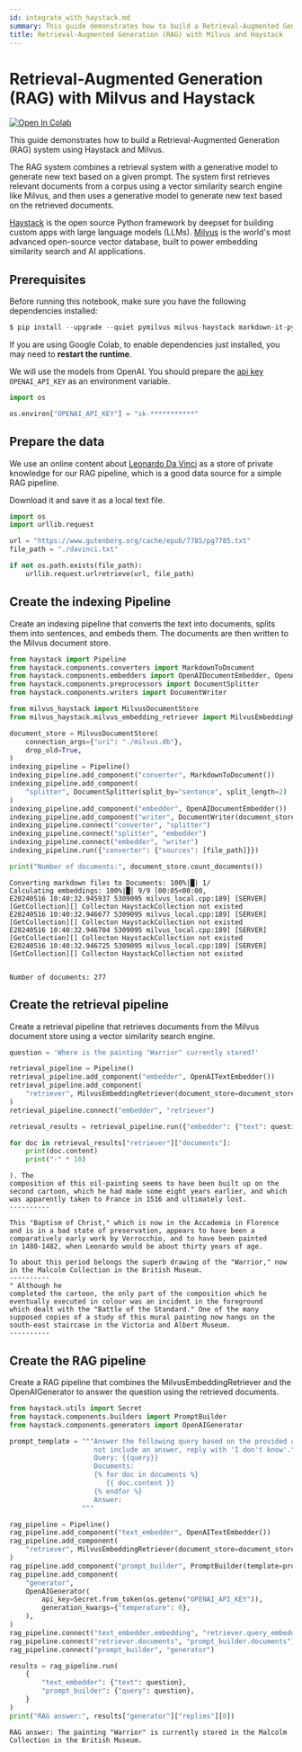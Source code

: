 ```yaml
---
id: integrate_with_haystack.md
summary: This guide demonstrates how to build a Retrieval-Augmented Generation (RAG) system using Haystack and Milvus.
title: Retrieval-Augmented Generation (RAG) with Milvus and Haystack
---
```


# Retrieval-Augmented Generation (RAG) with Milvus and Haystack

<a href="https://colab.research.google.com/github/milvus-io/bootcamp/blob/master/bootcamp/tutorials/integration/rag_with_milvus_and_haystack.ipynb" target="_parent"><img src="https://colab.research.google.com/assets/colab-badge.svg" alt="Open In Colab"/></a>

This guide demonstrates how to build a Retrieval-Augmented Generation (RAG) system using Haystack and Milvus.

The RAG system combines a retrieval system with a generative model to generate new text based on a given prompt. The system first retrieves relevant documents from a corpus using a vector similarity search engine like Milvus, and then uses a generative model to generate new text based on the retrieved documents.

[Haystack](https://haystack.deepset.ai/) is the open source Python framework by deepset for building custom apps with large language models (LLMs). [Milvus](https://milvus.io/) is the world's most advanced open-source vector database, built to power embedding similarity search and AI applications.



## Prerequisites

Before running this notebook, make sure you have the following dependencies installed:


```python
$ pip install --upgrade --quiet pymilvus milvus-haystack markdown-it-py mdit_plain
```

<div class="alert note">

If you are using Google Colab, to enable dependencies just installed, you may need to **restart the runtime**.

</div>

We will use the models from OpenAI. You should prepare the [api key](https://platform.openai.com/docs/quickstart) `OPENAI_API_KEY` as an environment variable.


```python
import os

os.environ["OPENAI_API_KEY"] = "sk-***********"
```

## Prepare the data

We use an online content about [Leonardo Da Vinci](https://www.gutenberg.org/cache/epub/7785/pg7785.txt) as a store of private knowledge for our RAG pipeline, which is a good data source for a simple RAG pipeline.

Download it and save it as a local text file.


```python
import os
import urllib.request

url = "https://www.gutenberg.org/cache/epub/7785/pg7785.txt"
file_path = "./davinci.txt"

if not os.path.exists(file_path):
    urllib.request.urlretrieve(url, file_path)
```

## Create the indexing Pipeline

Create an indexing pipeline that converts the text into documents, splits them into sentences, and embeds them. The documents are then written to the Milvus document store.


```python
from haystack import Pipeline
from haystack.components.converters import MarkdownToDocument
from haystack.components.embedders import OpenAIDocumentEmbedder, OpenAITextEmbedder
from haystack.components.preprocessors import DocumentSplitter
from haystack.components.writers import DocumentWriter

from milvus_haystack import MilvusDocumentStore
from milvus_haystack.milvus_embedding_retriever import MilvusEmbeddingRetriever

document_store = MilvusDocumentStore(
    connection_args={"uri": "./milvus.db"},
    drop_old=True,
)
indexing_pipeline = Pipeline()
indexing_pipeline.add_component("converter", MarkdownToDocument())
indexing_pipeline.add_component(
    "splitter", DocumentSplitter(split_by="sentence", split_length=2)
)
indexing_pipeline.add_component("embedder", OpenAIDocumentEmbedder())
indexing_pipeline.add_component("writer", DocumentWriter(document_store))
indexing_pipeline.connect("converter", "splitter")
indexing_pipeline.connect("splitter", "embedder")
indexing_pipeline.connect("embedder", "writer")
indexing_pipeline.run({"converter": {"sources": [file_path]}})

print("Number of documents:", document_store.count_documents())
```

    Converting markdown files to Documents: 100%|█| 1/
    Calculating embeddings: 100%|█| 9/9 [00:05<00:00, 
    E20240516 10:40:32.945937 5309095 milvus_local.cpp:189] [SERVER][GetCollection][] Collecton HaystackCollection not existed
    E20240516 10:40:32.946677 5309095 milvus_local.cpp:189] [SERVER][GetCollection][] Collecton HaystackCollection not existed
    E20240516 10:40:32.946704 5309095 milvus_local.cpp:189] [SERVER][GetCollection][] Collecton HaystackCollection not existed
    E20240516 10:40:32.946725 5309095 milvus_local.cpp:189] [SERVER][GetCollection][] Collecton HaystackCollection not existed


    Number of documents: 277


## Create the retrieval pipeline

Create a retrieval pipeline that retrieves documents from the Milvus document store using a vector similarity search engine.


```python
question = 'Where is the painting "Warrior" currently stored?'

retrieval_pipeline = Pipeline()
retrieval_pipeline.add_component("embedder", OpenAITextEmbedder())
retrieval_pipeline.add_component(
    "retriever", MilvusEmbeddingRetriever(document_store=document_store, top_k=3)
)
retrieval_pipeline.connect("embedder", "retriever")

retrieval_results = retrieval_pipeline.run({"embedder": {"text": question}})

for doc in retrieval_results["retriever"]["documents"]:
    print(doc.content)
    print("-" * 10)
```

    ). The
    composition of this oil-painting seems to have been built up on the
    second cartoon, which he had made some eight years earlier, and which
    was apparently taken to France in 1516 and ultimately lost.
    ----------
    
    This "Baptism of Christ," which is now in the Accademia in Florence
    and is in a bad state of preservation, appears to have been a
    comparatively early work by Verrocchio, and to have been painted
    in 1480-1482, when Leonardo would be about thirty years of age.
    
    To about this period belongs the superb drawing of the "Warrior," now
    in the Malcolm Collection in the British Museum.
    ----------
    " Although he
    completed the cartoon, the only part of the composition which he
    eventually executed in colour was an incident in the foreground
    which dealt with the "Battle of the Standard." One of the many
    supposed copies of a study of this mural painting now hangs on the
    south-east staircase in the Victoria and Albert Museum.
    ----------


## Create the RAG pipeline

Create a RAG pipeline that combines the MilvusEmbeddingRetriever and the OpenAIGenerator to answer the question using the retrieved documents.


```python
from haystack.utils import Secret
from haystack.components.builders import PromptBuilder
from haystack.components.generators import OpenAIGenerator

prompt_template = """Answer the following query based on the provided context. If the context does
                     not include an answer, reply with 'I don't know'.\n
                     Query: {{query}}
                     Documents:
                     {% for doc in documents %}
                        {{ doc.content }}
                     {% endfor %}
                     Answer:
                  """

rag_pipeline = Pipeline()
rag_pipeline.add_component("text_embedder", OpenAITextEmbedder())
rag_pipeline.add_component(
    "retriever", MilvusEmbeddingRetriever(document_store=document_store, top_k=3)
)
rag_pipeline.add_component("prompt_builder", PromptBuilder(template=prompt_template))
rag_pipeline.add_component(
    "generator",
    OpenAIGenerator(
        api_key=Secret.from_token(os.getenv("OPENAI_API_KEY")),
        generation_kwargs={"temperature": 0},
    ),
)
rag_pipeline.connect("text_embedder.embedding", "retriever.query_embedding")
rag_pipeline.connect("retriever.documents", "prompt_builder.documents")
rag_pipeline.connect("prompt_builder", "generator")

results = rag_pipeline.run(
    {
        "text_embedder": {"text": question},
        "prompt_builder": {"query": question},
    }
)
print("RAG answer:", results["generator"]["replies"][0])
```

    RAG answer: The painting "Warrior" is currently stored in the Malcolm Collection in the British Museum.

